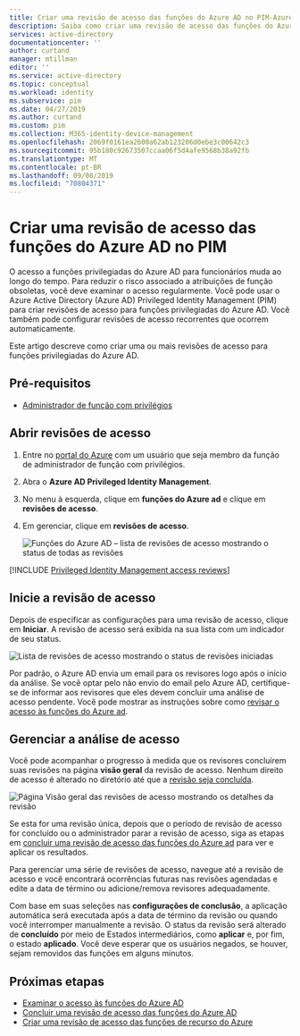 ```yaml
---
title: Criar uma revisão de acesso das funções do Azure AD no PIM-Azure Active Directory | Microsoft Docs
description: Saiba como criar uma revisão de acesso das funções do Azure AD no Azure AD Privileged Identity Management (PIM).
services: active-directory
documentationcenter: ''
author: curtand
manager: mtillman
editor: ''
ms.service: active-directory
ms.topic: conceptual
ms.workload: identity
ms.subservice: pim
ms.date: 04/27/2019
ms.author: curtand
ms.custom: pim
ms.collection: M365-identity-device-management
ms.openlocfilehash: 2069f0161ea2600a62ab123206d0ebe3c00642c3
ms.sourcegitcommit: 95b180c92673507ccaa06f5d4afe9568b38a92fb
ms.translationtype: MT
ms.contentlocale: pt-BR
ms.lasthandoff: 09/08/2019
ms.locfileid: "70804371"
---
```

# <a name="create-an-access-review-of-azure-ad-roles-in-pim"></a>Criar uma revisão de acesso das funções do Azure AD no PIM

O acesso a funções privilegiadas do Azure AD para funcionários muda ao longo do tempo. Para reduzir o risco associado a atribuições de função obsoletas, você deve examinar o acesso regularmente. Você pode usar o Azure Active Directory (Azure AD) Privileged Identity Management (PIM) para criar revisões de acesso para funções privilegiadas do Azure AD. Você também pode configurar revisões de acesso recorrentes que ocorrem automaticamente.

Este artigo descreve como criar uma ou mais revisões de acesso para funções privilegiadas do Azure AD.

## <a name="prerequisites"></a>Pré-requisitos

- [Administrador de função com privilégios](../users-groups-roles/directory-assign-admin-roles.md#privileged-role-administrator)

## <a name="open-access-reviews"></a>Abrir revisões de acesso

1. Entre no [portal do Azure](https://portal.azure.com/) com um usuário que seja membro da função de administrador de função com privilégios.

1. Abra o **Azure AD Privileged Identity Management**.

1. No menu à esquerda, clique em **funções do Azure ad** e clique em **revisões de acesso**.

1. Em gerenciar, clique em **revisões de acesso**.

    ![Funções do Azure AD – lista de revisões de acesso mostrando o status de todas as revisões](./media/pim-how-to-start-security-review/access-reviews.png)


[!INCLUDE [Privileged Identity Management access reviews](../../../includes/active-directory-privileged-identity-management-access-reviews.md)]


## <a name="start-the-access-review"></a>Inicie a revisão de acesso

Depois de especificar as configurações para uma revisão de acesso, clique em **Iniciar**. A revisão de acesso será exibida na sua lista com um indicador de seu status.

![Lista de revisões de acesso mostrando o status de revisões iniciadas](./media/pim-how-to-start-security-review/access-reviews-list.png)

Por padrão, o Azure AD envia um email para os revisores logo após o início da análise. Se você optar pelo não envio do email pelo Azure AD, certifique-se de informar aos revisores que eles devem concluir uma análise de acesso pendente. Você pode mostrar as instruções sobre como [revisar o acesso às funções do Azure ad](pim-how-to-perform-security-review.md).

## <a name="manage-the-access-review"></a>Gerenciar a análise de acesso

Você pode acompanhar o progresso à medida que os revisores concluírem suas revisões na página **visão geral** da revisão de acesso. Nenhum direito de acesso é alterado no diretório até que a [revisão seja concluída](pim-how-to-complete-review.md).

![Página Visão geral das revisões de acesso mostrando os detalhes da revisão](./media/pim-how-to-start-security-review/access-review-overview.png)

Se esta for uma revisão única, depois que o período de revisão de acesso for concluído ou o administrador parar a revisão de acesso, siga as etapas em [concluir uma revisão de acesso das funções do Azure ad](pim-how-to-complete-review.md) para ver e aplicar os resultados.  

Para gerenciar uma série de revisões de acesso, navegue até a revisão de acesso e você encontrará ocorrências futuras nas revisões agendadas e edite a data de término ou adicione/remova revisores adequadamente.

Com base em suas seleções nas **configurações de conclusão**, a aplicação automática será executada após a data de término da revisão ou quando você interromper manualmente a revisão. O status da revisão será alterado de **concluído** por meio de Estados intermediários, como **aplicar** e, por fim, o estado **aplicado**. Você deve esperar que os usuários negados, se houver, sejam removidos das funções em alguns minutos.

## <a name="next-steps"></a>Próximas etapas

- [Examinar o acesso às funções do Azure AD](pim-how-to-perform-security-review.md)
- [Concluir uma revisão de acesso das funções do Azure AD](pim-how-to-complete-review.md)
- [Criar uma revisão de acesso das funções de recurso do Azure](pim-resource-roles-start-access-review.md)
